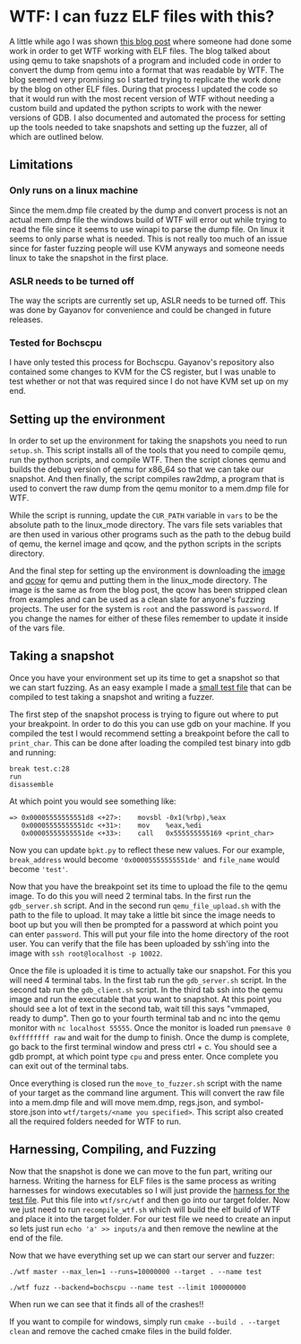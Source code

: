 # WTF: I can fuzz ELF files with this?

A little while ago I was shown [this blog post](https://habr-com.translate.goog/en/company/dsec/blog/664230/?_x_tr_sl=auto&_x_tr_tl=en) where someone had done some work in order to get WTF working with ELF files. The blog talked about using qemu to take snapshots of a program and included code in order to convert the dump from qemu into a format that was readable by WTF. The blog seemed very promising so I started trying to replicate the work done by the blog on other ELF files. During that process I updated the code so that it would run with the most recent version of WTF without needing a custom build and updated the python scripts to work with the newer versions of GDB. I also documented and automated the process for setting up the tools needed to take snapshots and setting up the fuzzer, all of which are outlined below.

## Limitations 

### Only runs on a linux machine

Since the mem.dmp file created by the dump and convert process is not an actual mem.dmp file the windows build of WTF will error out while trying to read the file since it seems to use winapi to parse the dump file. On linux it seems to only parse what is needed. This is not really too much of an issue since for faster fuzzing people will use KVM anyways and someone needs linux to take the snapshot in the first place.

### ASLR needs to be turned off

The way the scripts are currently set up, ASLR needs to be turned off. This was done by Gayanov for convenience and could be changed in future releases.

### Tested for Bochscpu

I have only tested this process for Bochscpu. Gayanov's repository also contained some changes to KVM for the CS register, but I was unable to test whether or not that was required since I do not have KVM set up on my end. 

## Setting up the environment

In order to set up the environment for taking the snapshots you need to run `setup.sh`. This script installs all of the tools that you need to compile qemu, run the python scripts, and compile WTF. Then the script clones qemu and builds the debug version of qemu for x86_64 so that we can take our snapshot. And then finally, the script compiles raw2dmp, a program that is used to convert the raw dump from the qemu monitor to a mem.dmp file for WTF. 

While the script is running, update the `CUR_PATH` variable in `vars` to be the absolute path to the linux_mode directory. The vars file sets variables that are then used in various other programs such as the path to the debug build of qemu, the kernel image and qcow, and the python scripts in the scripts directory. 

And the final step for setting up the environment is downloading the [image](https://github.com/Kasimir123/wtf/releases/download/v0.4/vmlinux-5.17.4-arch1.tar.gz) and [qcow](https://github.com/Kasimir123/wtf/releases/download/v0.4/archlinux-root.qcow2.tar.gz) for qemu and putting them in the linux_mode directory. The image is the same as from the blog post, the qcow has been stripped clean from examples and can be used as a clean slate for anyone's fuzzing projects. The user for the system is `root` and the password is `password`. If you change the names for either of these files remember to update it inside of the vars file.

## Taking a snapshot

Once you have your environment set up its time to get a snapshot so that we can start fuzzing. As an easy example I made a [small test file](https://gist.github.com/Kasimir123/4dbd12793177192051bb01f31a37930e) that can be compiled to test taking a snapshot and writing a fuzzer. 

The first step of the snapshot process is trying to figure out where to put your breakpoint. In order to do this you can use gdb on your machine. If you compiled the test I would recommend setting a breakpoint before the call to `print_char`. This can be done after loading the compiled test binary into gdb and running:

```
break test.c:28
run
disassemble
```

At which point you would see something like:

```
=> 0x00005555555551d8 <+27>:    movsbl -0x1(%rbp),%eax
   0x00005555555551dc <+31>:    mov    %eax,%edi
   0x00005555555551de <+33>:    call   0x555555555169 <print_char>
```

Now you can update `bpkt.py` to reflect these new values. For our example, `break_address` would become `'0x00005555555551de'` and `file_name` would become `'test'`. 

Now that you have the breakpoint set its time to upload the file to the qemu image. To do this you will need 2 terminal tabs. In the first run the `gdb_server.sh` script. And in the second run `qemu_file_upload.sh` with the path to the file to upload. It may take a little bit since the image needs to boot up but you will then be prompted for a password at which point you can enter `password`. This will put your file into the home directory of the root user. You can verify that the file has been uploaded by ssh'ing into the image with `ssh root@localhost -p 10022`.

Once the file is uploaded it is time to actually take our snapshot. For this you will need 4 terminal tabs. In the first tab run the `gdb_server.sh` script. In the second tab run the `gdb_client.sh` script. In the third tab ssh into the qemu image and run the executable that you want to snapshot. At this point you should see a lot of text in the second tab, wait till this says "vmmaped, ready to dump". Then go to your fourth terminal tab and nc into the qemu monitor with `nc localhost 55555`. Once the monitor is loaded run `pmemsave 0 0xffffffff raw` and wait for the dump to finish. Once the dump is complete, go back to the first terminal window and press ctrl + c. You should see a gdb prompt, at which point type `cpu` and press enter. Once complete you can exit out of the terminal tabs.

Once everything is closed run the `move_to_fuzzer.sh` script with the name of your target as the command line argument. This will convert the raw file into a mem.dmp file and will move mem.dmp, regs.json, and symbol-store.json into `wtf/targets/<name you specified>`. This script also created all the required folders needed for WTF to run.

## Harnessing, Compiling, and Fuzzing 

Now that the snapshot is done we can move to the fun part, writing our harness. Writing the harness for ELF files is the same process as writing harnesses for windows executables so I will just provide the [harness for the test file](https://gist.github.com/Kasimir123/965074d873639e3964976abe896d07de). Put this file into `wtf/src/wtf` and then go into our target folder. Now we just need to run `recompile_wtf.sh` which will build the elf build of WTF and place it into the target folder. For our test file we need to create an input so lets just run `echo 'a' >> inputs/a` and then remove the newline at the end of the file. 

Now that we have everything set up we can start our server and fuzzer:

```
./wtf master --max_len=1 --runs=10000000 --target . --name test
```

```
./wtf fuzz --backend=bochscpu --name test --limit 100000000
```

When run we can see that it finds all of the crashes!!

If you want to compile for windows, simply run `cmake --build . --target clean` and remove the cached cmake files in the build folder.